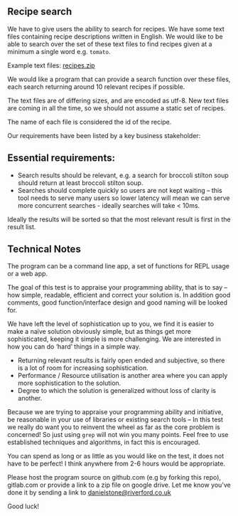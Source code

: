 ## Recipe search

We have to give users the ability to search for recipes. We have some text files containing recipe descriptions written in English. We would like to be able to search over the set of these text files to find recipes given at a minimum a single word e.g. `tomato`.

Example text files: [recipes.zip](https://media.riverford.co.uk/downloads/hiring/sse/recipes.zip)

We would like a program that can provide a search function over these files, each search returning around 10 relevant recipes if possible.

The text files are of differing sizes, and are encoded as utf-8. New text files are coming in all the time, so we should not assume a static set of recipes.

The name of each file is considered the id of the recipe.

Our requirements have been listed by a key business stakeholder:

## Essential requirements:

-	Search results should be relevant, e.g. a search for broccoli stilton soup should return at least broccoli stilton soup.
-	Searches should complete quickly so users are not kept waiting – this tool needs to serve many users so lower latency will mean we can serve more concurrent searches - ideally searches will take < 10ms.

Ideally the results will be sorted so that the most relevant result is first in the result list.

## Technical Notes

The program can be a command line app, a set of functions for REPL usage or a web app.

The goal of this test is to appraise your programming ability, that is to say – how simple, readable, efficient and correct your solution is. In addition good comments, good function/interface design and good naming will be looked for.

We have left the level of sophistication up to you, we find it is easier to make a naïve solution obviously simple, but as things get more sophisticated, keeping it simple is more challenging. We are interested in how you can do ‘hard’ things in a simple way.

-	Returning relevant results is fairly open ended and subjective, so there is a lot of room for increasing sophistication. 
-	Performance / Resource utilisation is another area where you can apply more sophistication to the solution.
-	Degree to which the solution is generalized without loss of clarity is another.

Because we are trying to appraise your programming ability and initiative, be reasonable in your use of libraries or existing search tools – In this test we really do want you to reinvent the wheel as far as the core problem is concerned! So just using `grep` will not win you many points. Feel free to use established techniques and algorithms, in fact this is encouraged.

You can spend as long or as little as you would like on the test, it does not have to be perfect! I think anywhere from 2-6 hours would be appropriate.

Please host the program source on github.com (e.g by forking this repo), gitlab.com or provide a link to a zip file on google drive. Let me know you’ve done it by sending a link to danielstone@riverford.co.uk

Good luck!
